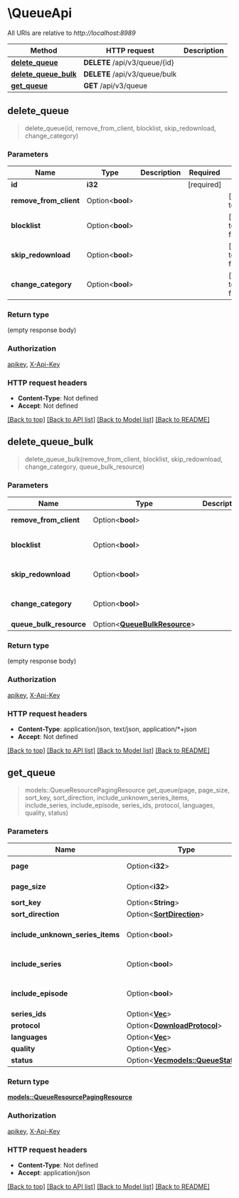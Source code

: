 # \QueueApi

All URIs are relative to *http://localhost:8989*

Method | HTTP request | Description
------------- | ------------- | -------------
[**delete_queue**](QueueApi.md#delete_queue) | **DELETE** /api/v3/queue/{id} | 
[**delete_queue_bulk**](QueueApi.md#delete_queue_bulk) | **DELETE** /api/v3/queue/bulk | 
[**get_queue**](QueueApi.md#get_queue) | **GET** /api/v3/queue | 



## delete_queue

> delete_queue(id, remove_from_client, blocklist, skip_redownload, change_category)


### Parameters


Name | Type | Description  | Required | Notes
------------- | ------------- | ------------- | ------------- | -------------
**id** | **i32** |  | [required] |
**remove_from_client** | Option<**bool**> |  |  |[default to true]
**blocklist** | Option<**bool**> |  |  |[default to false]
**skip_redownload** | Option<**bool**> |  |  |[default to false]
**change_category** | Option<**bool**> |  |  |[default to false]

### Return type

 (empty response body)

### Authorization

[apikey](../README.md#apikey), [X-Api-Key](../README.md#X-Api-Key)

### HTTP request headers

- **Content-Type**: Not defined
- **Accept**: Not defined

[[Back to top]](#) [[Back to API list]](../README.md#documentation-for-api-endpoints) [[Back to Model list]](../README.md#documentation-for-models) [[Back to README]](../README.md)


## delete_queue_bulk

> delete_queue_bulk(remove_from_client, blocklist, skip_redownload, change_category, queue_bulk_resource)


### Parameters


Name | Type | Description  | Required | Notes
------------- | ------------- | ------------- | ------------- | -------------
**remove_from_client** | Option<**bool**> |  |  |[default to true]
**blocklist** | Option<**bool**> |  |  |[default to false]
**skip_redownload** | Option<**bool**> |  |  |[default to false]
**change_category** | Option<**bool**> |  |  |[default to false]
**queue_bulk_resource** | Option<[**QueueBulkResource**](QueueBulkResource.md)> |  |  |

### Return type

 (empty response body)

### Authorization

[apikey](../README.md#apikey), [X-Api-Key](../README.md#X-Api-Key)

### HTTP request headers

- **Content-Type**: application/json, text/json, application/*+json
- **Accept**: Not defined

[[Back to top]](#) [[Back to API list]](../README.md#documentation-for-api-endpoints) [[Back to Model list]](../README.md#documentation-for-models) [[Back to README]](../README.md)


## get_queue

> models::QueueResourcePagingResource get_queue(page, page_size, sort_key, sort_direction, include_unknown_series_items, include_series, include_episode, series_ids, protocol, languages, quality, status)


### Parameters


Name | Type | Description  | Required | Notes
------------- | ------------- | ------------- | ------------- | -------------
**page** | Option<**i32**> |  |  |[default to 1]
**page_size** | Option<**i32**> |  |  |[default to 10]
**sort_key** | Option<**String**> |  |  |
**sort_direction** | Option<[**SortDirection**](.md)> |  |  |
**include_unknown_series_items** | Option<**bool**> |  |  |[default to false]
**include_series** | Option<**bool**> |  |  |[default to false]
**include_episode** | Option<**bool**> |  |  |[default to false]
**series_ids** | Option<[**Vec<i32>**](i32.md)> |  |  |
**protocol** | Option<[**DownloadProtocol**](.md)> |  |  |
**languages** | Option<[**Vec<i32>**](i32.md)> |  |  |
**quality** | Option<[**Vec<i32>**](i32.md)> |  |  |
**status** | Option<[**Vec<models::QueueStatus>**](models::QueueStatus.md)> |  |  |

### Return type

[**models::QueueResourcePagingResource**](QueueResourcePagingResource.md)

### Authorization

[apikey](../README.md#apikey), [X-Api-Key](../README.md#X-Api-Key)

### HTTP request headers

- **Content-Type**: Not defined
- **Accept**: application/json

[[Back to top]](#) [[Back to API list]](../README.md#documentation-for-api-endpoints) [[Back to Model list]](../README.md#documentation-for-models) [[Back to README]](../README.md)

